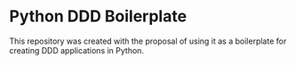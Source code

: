 # Python DDD Boilerplate

This repository was created with the proposal of using it as a boilerplate for creating DDD
applications in Python.
